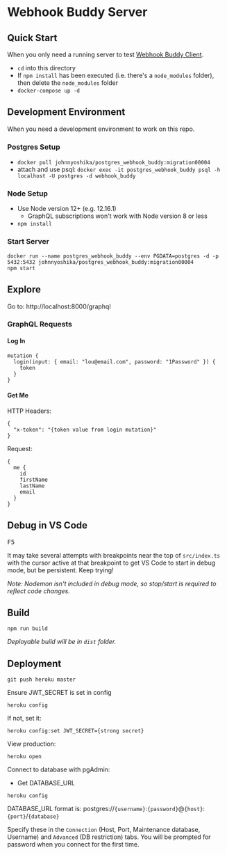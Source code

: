 # Webhook Buddy Server

## Quick Start
When you only need a running server to test [Webhook Buddy Client](https://github.com/webhook-buddy/webhook-buddy-client).
* `cd` into this directory
* If `npm install` has been executed (i.e. there's a `node_modules` folder), then delete the `node_modules` folder
* `docker-compose up -d`

## Development Environment
When you need a development environment to work on this repo.

### Postgres Setup
* `docker pull johnnyoshika/postgres_webhook_buddy:migration00004`
* attach and use psql: `docker exec -it postgres_webhook_buddy psql -h localhost -U postgres -d webhook_buddy`

### Node Setup
* Use Node version 12+ (e.g. 12.16.1)
  * GraphQL subscriptions won't work with Node version 8 or less
* `npm install`

### Start Server
```
docker run --name postgres_webhook_buddy --env PGDATA=postgres -d -p 5432:5432 johnnyoshika/postgres_webhook_buddy:migration00004
npm start
```

## Explore
Go to: http://localhost:8000/graphql

### GraphQL Requests
#### Log In
```
mutation {
  login(input: { email: "lou@email.com", password: "1Password" }) {
    token
  }
}
```
#### Get Me
HTTP Headers:
```
{
  "x-token": "{token value from login mutation}"
}
```
Request:
```
{
  me {
    id
    firstName
    lastName
    email
  }
}
```

## Debug in VS Code
<kbd>F5</kbd>

It may take several attempts with breakpoints near the top of `src/index.ts` with the cursor active at that breakpoint to get VS Code to start in debug mode, but be persistent. Keep trying!

_Note: Nodemon isn't included in debug mode, so stop/start is required to reflect code changes._

## Build
```
npm run build
```
_Deployable build will be in `dist` folder._

## Deployment
```
git push heroku master
```
Ensure JWT_SECRET is set in config
```
heroku config
```
If not, set it:
```
heroku config:set JWT_SECRET={strong secret}
```

View production:
```
heroku open
```

Connect to database with pgAdmin:
* Get DATABASE_URL
```
heroku config
```
DATABASE_URL format is: postgres://`{username}`:`{password}`@`{host}`:`{port}`/`{database}`

Specify these in the `Connection` (Host, Port, Maintenance database, Username) and `Advanced` (DB restriction) tabs. You will be prompted for password when you connect for the first time.
